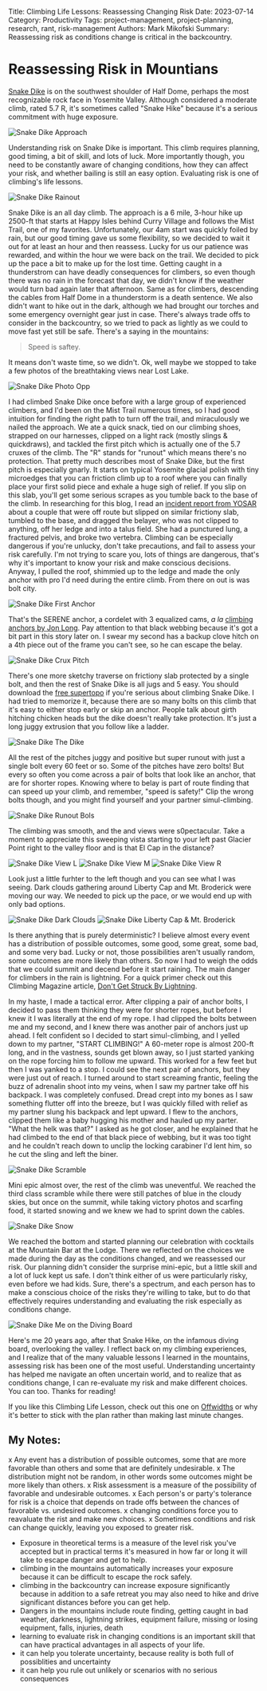 Title: Climbing Life Lessons: Reassessing Changing Risk
Date: 2023-07-14
Category: Productivity
Tags: project-management, project-planning, research, rant, risk-management
Authors: Mark Mikofski
Summary: Reassessing risk as conditions change is critical in the backcountry.

# Reassessing Risk in Mountians

[Snake Dike](http://www.supertopo.com/rock-climbing/Yosemite-Valley-Half-Dome-Snake-Dike)
is on the southwest shoulder of Half Dome, perhaps the most recognizable rock face in
Yosemite Valley. Although considered a moderate climb, rated 5.7 R, it's sometimes called
"Snake Hike" because it's a serious commitment with huge exposure.

![Snake Dike Approach](images/P2010025.JPG)

Understanding risk on Snake Dike is important. This climb requires planning, good timing,
a bit of skill, and lots of luck. More importantly though, you need to be constantly
aware of changing conditions, how they can affect your risk, and whether bailing is still
an easy option. Evaluating risk is one of climbing's life lessons.

![Snake Dike Rainout](images/P2010019.JPG)

Snake Dike is an all day climb. The approach is a 6 mile, 3-hour hike up 2500-ft that starts
at Happy Isles behind Curry Village and follows the Mist Trail, one of my favorites.
Unfortunately, our 4am start was quickly foiled by rain, but our good timing gave us some
flexibility, so we decided to wait it out for at least an hour and then reassess. Lucky for us
our patience was rewarded, and within the hour we were back on the trail. We decided to pick up
the pace a bit to make up for the lost time. Getting caught in a thunderstrom can have deadly
consequences for climbers, so even though there was no rain in the forecast that day, we didn't
know if the weather would turn bad again later that afternoon. Same as for climbers, descending
the cables from Half Dome in a thunderstorm is a death sentence. We also didn't want to hike out
in the dark, although we had brought our torches and some emergency overnight gear just in case.
There's always trade offs to consider in the backcountry, so we tried to pack as lightly as we
could to move fast yet still be safe. There's a saying in the mountains:

> Speed is saftey.

It means don't waste time, so we didn't. Ok, well maybe we stopped to take a few photos of the
breathtaking views near Lost Lake.

![Snake Dike Photo Opp](images/P2010026.jpg)

I had climbed Snake Dike once before with a large group of experienced climbers, and I'd been on the
Mist Trail numerous times, so I had good intuition for finding the right path to turn off the trail,
and miraculously we nailed the approach. We ate a quick snack, tied on our climbing shoes, strapped
on our harnesses, clipped on a light rack (mostly slings & quickdraws), and tackled the first pitch
which is actually one of the 5.7 cruxes of the climb. The "R" stands for "runout" which means there's
no protection. That pretty much describes most of Snake Dike, but the first pitch is especially gnarly.
It starts on typical Yosemite glacial polish with tiny microedges that you can friction climb up to a
roof where you can finally place your first solid piece and exhale a huge sigh of relief. If you slip on
this slab, you'll get some serious scrapes as you tumble back to the base of the climb. In researching
for this blog, I read an
[incident report from YOSAR](https://www.nps.gov/yose/blogs/rescue-from-near-snake-dike-half-dome.htm)
about a couple that were off route but slipped on similar frictiony slab, tumbled to the base, and
dragged the belayer, who was not clipped to anything, off her ledge and into a talus field. She had a
punctured lung, a fractured pelvis, and broke two vertebra. Climbing can be especially dangerous if
you're unlucky, don't  take precautions, and fail to assess your risk carefully. I'm not trying to
scare you, lots of things are dangerous, that's why it's important to know your risk and make conscious
decisions. Anyway, I pulled the roof, shimmied up to the ledge and made the only anchor with pro I'd
need during the entire climb. From there on out is was bolt city.

![Snake Dike First Anchor](images/P2010027.JPG)

That's the SERENE anchor, a cordelet with 3 equalized cams, _a la_
[climbing anchors by Jon Long](http://falcon.com/books/9780762782079). Pay attention
to that black webbing because it's got a bit part in this story later on. I swear
my second has a backup clove hitch on a 4th piece out of the frame you can't see,
so he can escape the belay.

![Snake Dike Crux Pitch](images/P2010028.JPG)

There's one more sketchy traverse on frictiony slab protected by a single bolt,
and then the rest of Snake Dike is all jugs and 5 easy. You should download the
[free supertopo](http://www.supertopo.com/topos/yosemite/snakedike.pdf) if you're
serious about climbing Snake Dike. I had tried to memorize it, because there are so
many bolts on this climb that it's easy to either stop early or skip an anchor.
People talk about girth hitching chicken heads but the dike doesn't really take
protection. It's just a long juggy extrusion that you follow like a ladder.

![Snake Dike The Dike](images/P2010029.JPG)

All the rest of the pitches juggy and positive but super runout with just a single
bolt every 60 feet or so. Some of the pitches have zero bolts! But every so often
you come across a pair of bolts that look like an anchor, that are for shorter ropes.
Knowing where to belay is part of route finding that can speed up your climb, and
remember, "speed is safety!" Clip the wrong bolts though, and you might find yourself
and your partner simul-climbing.

![Snake Dike Runout Bols](images/P2010030.JPG)

The climbing was smooth, and the and views were s0pectacular. Take a moment to
appreciate this sweeping vista starting to your left past Glacier Point right
to the valley floor and is that El Cap in the distance? 

![Snake Dike View L](images/P2010034.JPG)
![Snake Dike View M](images/P2010033.JPG)
![Snake Dike View R](images/P2010032.JPG)

Look just a little furhter to the left though and you can see what I was seeing.
Dark clouds gathering around Liberty Cap and Mt. Broderick were moving our way. We
needed to pick up the pace, or we would end up with only bad options.

![Snake Dike Dark Clouds](images/P2010036.JPG)
![Snake Dike Liberty Cap & Mt. Broderick](images/P2010035.JPG)

Is there anything that is purely deterministic? I believe almost every event has
a distribution of possible outcomes, some good, some great, some bad, and some
very bad. Lucky or not, those possibilities aren't usually random, some outcomes
are more likely than others. So now I had to weigh the odds that we could summit
and decend before it start raining. The main danger for climbers in the rain is
lightning. For a quick primer check out this Climbing Magazine article,
[Don't Get Struck By Lightning](https://www.climbing.com/skills/learn-this-laws-of-lightning/).

In my haste, I made a tactical error. After clipping a pair of anchor bolts,
I decided to pass them thinking they were for shorter ropes, but before I knew
it I was literally at the end of my rope. I had clipped the bolts between me and
my second, and I knew there was another pair of anchors just up ahead. I felt confident
so I decided to start simul-climbing, and I yelled down to my partner, "START CLIMBING!"
A 60-meter rope is almost 200-ft long, and in the vastness, sounds get blown away, so I
just started yanking on the rope forcing him to follow me upward. This worked for a few
feet but then I was yanked to a stop. I could see the next pair of anchors, but they were
just out of reach. I turned around to start screaming frantic, feeling the buzz
of adrenalin shoot into my veins, when I saw my partner take off his backpack. I was
completely confused. Dread crept into my bones as I saw something flutter off into
the breeze, but I was quickly filled with relief as my partner slung his backpack
and lept upward. I flew to the anchors, clipped them like a baby hugging his mother
and hauled up my parter. "What the helk was that?" I asked as he got closer, and he
explained that he had climbed to the end of that black piece of webbing, but it was
too tight and he couldn't reach down to unclip the locking carabiner I'd lent him,
so he cut the sling and left the biner.

![Snake Dike Scramble](images/P2010037.JPG)

Mini epic almost over, the rest of the climb was uneventful. We reached the third class
scramble while there were still patches of blue in the cloudy skies, but once on the
summit, while taking victory photos and scarfing food, it started snowing and we
knew we had to sprint down the cables. 

![Snake Dike Snow](images/P2010039.jpg)

We reached the bottom and started planning our celebration with cocktails at the
Mountain Bar at the Lodge. There we reflected on the choices we made during the
day as the conditions changed, and we reassessed our risk. Our planning didn't
consider the surprise mini-epic, but a little skill and a lot of luck kept us
safe. I don't think either of us were particularly risky, even before we had kids.
Sure, there's a spectrum, and each person has to make a conscious choice of the
risks they're willing to take, but to do that effectively requires understanding
and evaluating the risk especially as conditions change. 

![Snake Dike Me on the Diving Board](images/P2010041.JPG)

Here's me 20 years ago, after that Snake Hike, on the infamous diving board,
overlooking the valley. I reflect back on my climbing experiences, and I realize
that of the many valuable lessons I learned in the mountains, assessing risk
has been one of the most useful. Understanding uncertainty has helped me navigate
an often uncertain world, and to realize that as conditions change, I can re-evaluate
my risk and make different choices. You can too. Thanks for reading!

If you like this Climbing Life Lesson, check out this one on
[Offwidths]({filename}Climbing-life-lessons-offwidth.md) or why it's better to stick
with the plan rather than making last minute changes.

## My Notes:
x Any event has a distribution of possible outcomes, some that are more favorable than others and some that are definitely undesirable.
x The distribution might not be random, in other words some outcomes might be more likely than others.
x Risk assessment is a measure of the possibility of favorable and undesirable outcomes.
x Each person's or party's tolerance for risk is a choice that depends on trade offs between the chances of favorable vs. undesired outcomes.
x changing conditions force you to reavaluate the rist and make new choices.
x Sometimes conditions and risk can change quickly, leaving you exposed to greater risk.
- Exposure in theoretical terms is a measure of the level risk you've accepted but in practical terms it's measured in how far or long it will take to escape danger and get to help.
- climbing in the mountains automatically increases your exposure because it can be difficult to escape the rock safely.
- climbing in the backcountry can increase exposure significantly because in addition to a safe retreat you may also need to hike and drive significant distances before you can get help.
- Dangers in the mountains include route finding, getting caught in bad weather, darkness, lightning strikes, equipment failure, missing or losing equipment, falls, injuries, death
- learning to evaluate risk in changing conditions is an important skill that can have practical advantages in all aspects of your life.
- it can help you tolerate uncertainty, because reality is both full of possiblities and uncertainty
- it can help you rule out unlikely or scenarios with no serious consequences

